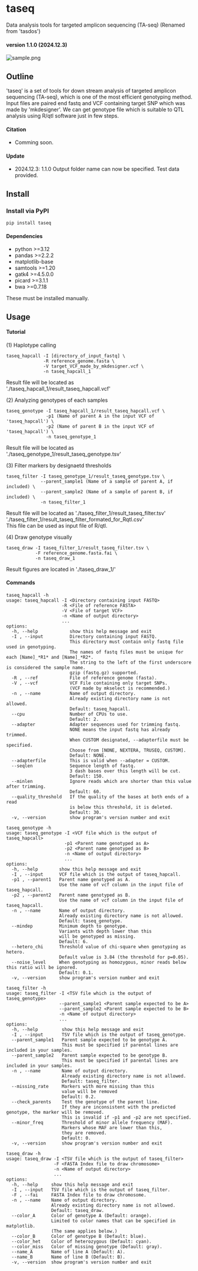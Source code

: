 # taseq
Data analysis tools for targeted amplicon sequencing (TA-seq)
(Renamed from 'tasdos')
#### version 1.1.0 (2024.12.3)

![sample.png](./fig/fig01.png)

## Outline

'taseq' is a set of tools for down stream analysis of targeted amplicon sequencing (TA-seq),
which is one of the most efficient genotyping method.
Input files are paired end fastq and VCF containing target SNP which was made by 'mkdesigner'.
We can get genotype file which is suitable to QTL analysis using R/qtl software just in few steps.

#### Citation
- Comming soon.

#### Update
- 2024.12.3: 1.1.0 Output folder name can now be specified. Test data provided.

## Install

### Install via PyPI
```
pip install taseq
```

#### Dependencies
 - python >=3.12
 - pandas >=2.2.2
 - matplotlib-base
 - samtools >=1.20
 - gatk4 >=4.5.0.0
 - picard >=3.1.1
 - bwa >=0.7.18

These must be installed manually.

## Usage
#### Tutorial
(1) Haplotype calling   
```
taseq_hapcall -I [directory_of_input_fastq] \
              -R reference_genome.fasta \
              -V target_VCF_made_by_mkdesigner.vcf \
              -n taseq_hapcall_1
```
Result file will be located as   
'./taseq_hapcall_1/result_taseq_hapcall.vcf'    

(2) Analyzing genotypes of each samples    
```
taseq_genotype -I taseq_hapcall_1/result_taseq_hapcall.vcf \
               -p1 (Name of parent A in the input VCF of 'taseq_hapcall') \
               -p2 (Name of parent B in the input VCF of 'taseq_hapcall') \
               -n taseq_genotype_1
```
Result file will be located as    
'./taseq_genotype_1/result_taseq_genotype.tsv'    

(3) Filter markers by designaetd thresholds    
```
taseq_filter -I taseq_genotype_1/result_taseq_genotype.tsv \
             --parent_sample1 (Name of a sample of parent A, if included) \
             --parent_sample2 (Name of a sample of parent B, if included) \
             -n taseq_filter_1
```
Result file will be located as
'./taseq_filter_1/result_taseq_filter.tsv'     
'./taseq_filter_1/result_taseq_filter_formated_for_Rqtl.csv'    
This file can be used as input file of R/qtl.    

(4) Draw genotype visually    
```
taseq_draw -I taseq_filter_1/result_taseq_filter.tsv \
           -F reference_genome.fasta.fai \
           -n taseq_draw_1
```
Result figures are located in
'./taseq_draw_1/'    

#### Commands
```
taseq_hapcall -h
usage: taseq_hapcall -I <Directory containing input FASTQ>
                     -R <File of reference FASTA>
                     -V <File of target VCF>
                     -n <Name of output directory>
                     ... 
options:
  -h, --help            show this help message and exit
  -I , --input          Directory containing input FASTQ.
                        This directory must contain only fastq file used in genotyping.
                        The names of fastq files must be unique for each [Name]_*R1* and [Name]_*R2*.
                        The string to the left of the first underscore is considered the sample name.
                        gzip (fastq.gz) supported.
  -R , --ref            File of reference genome (fasta).
  -V , --vcf            VCF File containing only target SNPs.
                        (VCF made by mkselect is recommended.)
  -n , --name           Name of output directory.
                        Already existing directory name is not allowed.
                        Default: taseq_hapcall.
  --cpu                 Number of CPUs to use.
                        Default: 2.
  --adapter             Adapter sequences used for trimming fastq.
                        NONE means the input fastq has already trimmed.
                        When CUSTOM designated, --adapterfile must be specified.
                        Choose from [NONE, NEXTERA, TRUSEQ, CUSTOM].
                        Default: NONE.
  --adapterfile         This is valid when --adapter = CUSTOM.
  --seqlen              Sequence length of fastq.
                        3 dash bases over this length will be cut.
                        Default: 150.
  --minlen              Ignore reads which are shorter than this value after trimming.
                        Default: 60.
  --quality_threshold   If the quality of the bases at both ends of a read
                        is below this threshold, it is deleted.
                        Default: 30.
  -v, --version         show program's version number and exit
```

```
taseq_genotype -h
usage: taseq_genotype -I <VCF file which is the output of taseq_hapcall>
                      -p1 <Parent name genotyped as A>
                      -p2 <Parent name genotyped as B>
                      -n <Name of output directory>
                      ... 
options:
  -h, --help        show this help message and exit
  -I , --input      VCF file which is the output of taseq_hapcall.
  -p1 , --parent1   Parent name genotyped as A.
                    Use the name of vcf column in the input file of taseq_hapcall.
  -p2 , --parent2   Parent name genotyped as B.
                    Use the name of vcf column in the input file of taseq_hapcall.
  -n , --name       Name of output directory.
                    Already existing directory name is not allowed.
                    Default: taseq_genotype.
  --mindep          Minimum depth to genotype.
                    Variants with depth lower than this
                    will be genotyped as missing.
                    Default: 6.
  --hetero_chi      Threshold value of chi-square when genotyping as hetero.
                    Default value is 3.84 (the threshold for p=0.05).
  --noise_level     When genotyping as homozygous, minor reads below this ratio will be ignored.
                    Default: 0.1.
  -v, --version     show program's version number and exit
```

```
taseq_filter -h
usage: taseq_filter -I <TSV file which is the output of taseq_genotype>
                    --parent_sample1 <Parent sample expected to be A>
                    --parent_sample2 <Parent sample expected to be B>
                    -n <Name of output directory>
                    ... 
options:
  -h, --help         show this help message and exit
  -I , --input       TSV file which is the output of taseq_genotype.
  --parent_sample1   Parent sample expected to be genotype A.
                     This must be specified if parental lines are included in your samples.
  --parent_sample2   Parent sample expected to be genotype B.
                     This must be specified if parental lines are included in your samples.
  -n , --name        Name of output directory.
                     Already existing directory name is not allowed.
                     Default: taseq_filter.
  --missing_rate     Markers with more missing than this
                     value will be removed
                     Default: 0.2.
  --check_parents    Test the genotype of the parent line.
                     If they are inconsistent with the predicted genotype, the marker will be removed.
                     This is invalid if -p1 and -p2 are not specified.
  --minor_freq       Threshold of minor allele frequency (MAF).
                     Markers whose MAF are lower than this,
                     they are removed.
                     Default: 0.
  -v, --version      show program's version number and exit
```

```
taseq_draw -h
usage: taseq_draw -I <TSV file which is the output of taseq_filter>
                  -F <FASTA Index file to draw chromosome>
                  -n <Name of output directory>
                  ... 
options:
  -h, --help     show this help message and exit
  -I , --input   TSV file which is the output of taseq_filter.
  -F , --fai     FASTA Index file to draw chromosome.
  -n , --name    Name of output directory.
                 Already existing directory name is not allowed.
                 Default: taseq_draw.
  --color_A      Color of genotype A (Default: orange).
                 Limited to color names that can be specified in matplotlib.
                 (The same applies below.)
  --color_B      Color of genotype B (Default: blue).
  --color_het    Color of heterozygous (Default: cyan).
  --color_miss   Color of missing genotype (Default: gray).
  --name_A       Name of line A (Default: A).
  --name_B       Name of line B (Default: B).
  -v, --version  show program's version number and exit
```
